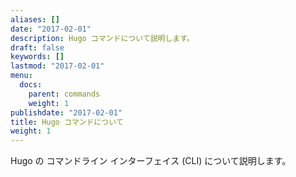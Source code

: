 ```yaml
---
aliases: []
date: "2017-02-01"
description: Hugo コマンドについて説明します。
draft: false
keywords: []
lastmod: "2017-02-01"
menu:
  docs:
    parent: commands
    weight: 1
publishdate: "2017-02-01"
title: Hugo コマンドについて
weight: 1
---
```


Hugo の コマンドライン インターフェイス (CLI) について説明します。
